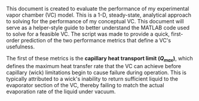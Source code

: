 This document is created to evaluate the performance of my experimental vapor chamber (VC) model. This is a 1-D, steady-state, analytical approach to solving for the performance of my conceptual VC. This document will serve as a helper-style guide to better understand the MATLAB code used to solve for a feasible VC. The script was made to provide a quick, first-order prediction of the two performance metrics that define a VC's usefulness. 


The first of these metrics is the **capillary heat transport limit ($Q_{max}$)**, which defines the maximum heat transfer rate that the VC can achieve before capillary (wick) limitations begin to cause failure during operation. This is typically attributed to a wick's inability to return sufficient liquid to the evaporator section of the VC, thereby failing to match the actual evaporation rate of the liquid under vacuum.